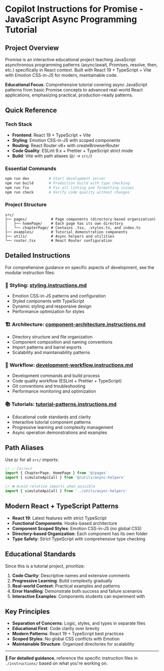 # Copilot Instructions for Promise - JavaScript Async Programming Tutorial

## Project Overview

Promise is an interactive educational project teaching JavaScript asynchronous programming patterns (async/await, Promises, resolve, then, etc.) specifically in React context. Built with React 19 + TypeScript + Vite with Emotion CSS-in-JS for modern, maintainable code.

**Educational Focus**: Comprehensive tutorial covering async JavaScript patterns from basic Promise concepts to advanced real-world React applications, emphasizing practical, production-ready patterns.

## Quick Reference

### Tech Stack
- **Frontend**: React 19 + TypeScript + Vite
- **Styling**: Emotion CSS-in-JS with scoped components
- **Routing**: React Router v6+ with createBrowserRouter
- **Code Quality**: ESLint 9.x + Prettier + TypeScript strict mode
- **Build**: Vite with path aliases (`@/` → `src/`)

### Essential Commands
```bash
npm run dev         # Start development server
npm run build       # Production build with type checking
npm run fix         # Fix all linting and formatting issues
npm run check       # Verify code quality without changes
```

### Project Structure
```
src/
├── pages/           # Page components (directory-based organization)
│   ├── homePage/    # Each page has its own directory
│   └── chapterPage/ # Contains .tsx, .styles.ts, and index.ts
├── examples/        # Tutorial demonstration components
├── utils/           # Async helpers and utilities
└── router.tsx       # React Router configuration
```

## Detailed Instructions

For comprehensive guidance on specific aspects of development, see the modular instruction files:

### 🎨 **Styling**: [styling.instructions.md](./instructions/styling.instructions.md)
- Emotion CSS-in-JS patterns and configuration
- Styled components with TypeScript
- Dynamic styling and responsive design
- Performance optimization for styles

### 🏗️ **Architecture**: [component-architecture.instructions.md](./instructions/component-architecture.instructions.md)
- Directory structure and file organization
- Component composition and naming conventions
- Import patterns and barrel exports
- Scalability and maintainability patterns

### 🔧 **Workflow**: [development-workflow.instructions.md](./instructions/development-workflow.instructions.md)
- Development commands and build process
- Code quality workflow (ESLint + Prettier + TypeScript)
- Git conventions and troubleshooting
- Performance monitoring and optimization

### 📚 **Tutorials**: [tutorial-patterns.instructions.md](./instructions/tutorial-patterns.instructions.md)
- Educational code standards and clarity
- Interactive tutorial component patterns
- Progressive learning and complexity management
- Async operation demonstrations and examples

## Path Aliases

Use `@/` for all `src/` imports:
```typescript
// ✅ Correct
import { ChapterPage, HomePage } from '@/pages'
import { simulateApiCall } from '@/utils/async-helpers'

// ❌ Avoid relative imports when possible
import { simulateApiCall } from '../utils/async-helpers'
```

## Modern React + TypeScript Patterns

- **React 19**: Latest features with strict TypeScript
- **Functional Components**: Hooks-based architecture
- **Component Scoped Styles**: Emotion CSS-in-JS (no global CSS)
- **Directory-based Organization**: Each component has its own folder
- **Type Safety**: Strict TypeScript with comprehensive type checking

## Educational Standards

Since this is a tutorial project, prioritize:

1. **Code Clarity**: Descriptive names and extensive comments
2. **Progressive Learning**: Build complexity gradually
3. **Real-world Context**: Practical examples and patterns
4. **Error Handling**: Demonstrate both success and failure scenarios
5. **Interactive Examples**: Components students can experiment with

## Key Principles

- **Separation of Concerns**: Logic, styles, and types in separate files
- **Educational First**: Code clarity over brevity
- **Modern Patterns**: React 19 + TypeScript best practices
- **Scoped Styles**: No global CSS conflicts with Emotion
- **Maintainable Structure**: Organized directories for scalability

---

📖 **For detailed guidance**, reference the specific instruction files in `./instructions/` based on what you're working on.
